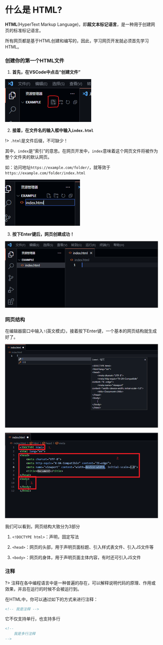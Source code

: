 # 什么是 HTML?

**HTML**(HyperText Markup Language)，即**超文本标记语言**，是一种用于创建网页的标准标记语言。

所有网页都是基于HTML创建和编写的，因此，学习网页开发就必须首先学习HTML。

### 创建你的第一个HTML文件

1. **首先，在VSCode中点击“创建文件”**

![1-1](../img/html-1-1.png)

2. **接着，在文件名的输入框中输入`index.html`**

!> `.html`是文件后缀，不可缺少！

其中，`index`是“索引”的意思。在网页开发中，`index`意味着这个网页文件将被作为整个文件夹的默认网页。

如：访问地址`https://example.com/folder/`，就等效于`https://example.com/folder/index.html`

![1-2](../img/html-1-2.png)

3. **按下Enter键后，网页创建成功！**

![1-3](../img/html-1-3.png)

### 网页结构

在编辑器窗口中输入`!`(英文模式)，接着按下Enter键，一个基本的网页结构就生成好了。

![1-4](../img/html-1-4.png)

![1-5](../img/html-1-5.png)

我们可以看到，网页结构大致分为3部分

1. `<!DOCTYPE html>`：声明，固定写法

2. `<head>`：网页的头部，用于声明页面标题、引入样式表文件、引入JS文件等

3. `<body>`：网页的身体，用于声明页面主体内容，有时还可引入JS文件

### 注释

?> 注释在各中编程语言中是一种普遍的存在，可以解释说明代码的原理、作用或效果，并且在运行的时候不会被运行到。

在HTML中，你可以通过如下的方式来进行注释：

```html
<!-- 我是注释 -->
```

它不仅支持单行，也支持多行

```html
<!--
    我是多行注释
-->
```
